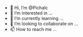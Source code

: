 - 👋 Hi, I’m @Pichalc
- 👀 I’m interested in ...
- 🌱 I’m currently learning ...
- 💞️ I’m looking to collaborate on ...
- 📫 How to reach me ...

<!---
Pichalc/Pichalc is a ✨ special ✨ repository because its `README.md` (this file) appears on your GitHub profile.
You can click the Preview link to take a look at your changes.
--->
